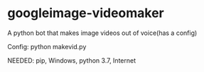 # googleimage-videomaker
A python bot that makes image videos out of voice(has a config)

Config:
python makevid.py



NEEDED:
pip,
Windows,
python 3.7,
Internet
